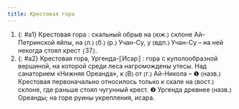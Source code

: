 ```yaml
---
title: Крестовая гора
---
```


1. {: #a1} Крестовая гора
: скальный обрыв на ⦅юж.⦆ склоне Ай-Петринской яйлы, на ⦅л.⦆ ⦅б.⦆ ⦅р.⦆ Учан-Су, у ⦅вдп.⦆ Учан-Су – на ней некогда стоял крест ⦃З7⦄.
2. {: #a2} Крестовая гора, Ургенда-⟦Исар⟧
: гора с куполообразной вершиной, на которой среди леса нагромождены утесы. Над санаторием «Нижняя Ореанда», к ⦅В⦆ от ⦅г.⦆ Ай-Никола – ❶ ⦅назв.⦆ Крестовая первоначально относилось только к скале на ⦅вост.⦆ склоне, где раньше стоял чугунный крест. ❷ Ургенда древнее ⦅назв.⦆ Ореанды; на горе руины укрепления, исара.
